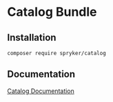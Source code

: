 # Catalog Bundle

## Installation

```
composer require spryker/catalog
```

## Documentation

[Catalog Documentation](http://spryker.github.io/core/bundles/catalog)
